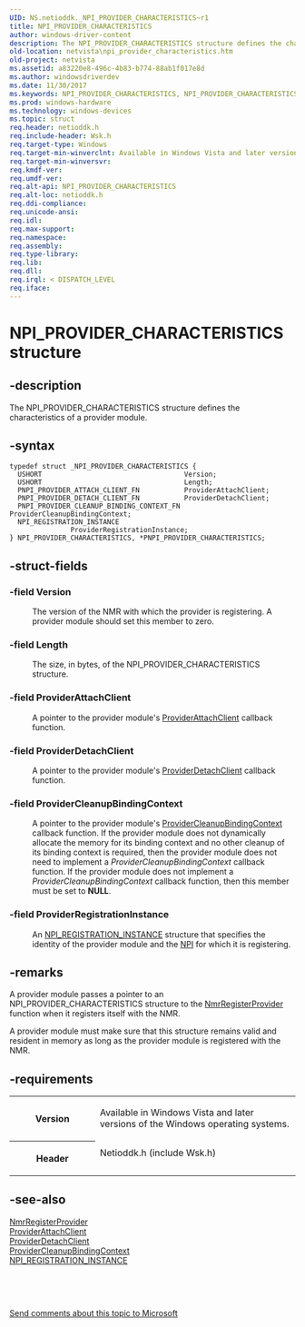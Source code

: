 ```yaml
---
UID: NS.netioddk._NPI_PROVIDER_CHARACTERISTICS~r1
title: NPI_PROVIDER_CHARACTERISTICS
author: windows-driver-content
description: The NPI_PROVIDER_CHARACTERISTICS structure defines the characteristics of a provider module.
old-location: netvista\npi_provider_characteristics.htm
old-project: netvista
ms.assetid: a83220e8-496c-4b83-b774-88ab1f017e8d
ms.author: windowsdriverdev
ms.date: 11/30/2017
ms.keywords: NPI_PROVIDER_CHARACTERISTICS, NPI_PROVIDER_CHARACTERISTICS
ms.prod: windows-hardware
ms.technology: windows-devices
ms.topic: struct
req.header: netioddk.h
req.include-header: Wsk.h
req.target-type: Windows
req.target-min-winverclnt: Available in Windows Vista and later versions of the Windows operating   systems.
req.target-min-winversvr: 
req.kmdf-ver: 
req.umdf-ver: 
req.alt-api: NPI_PROVIDER_CHARACTERISTICS
req.alt-loc: netioddk.h
req.ddi-compliance: 
req.unicode-ansi: 
req.idl: 
req.max-support: 
req.namespace: 
req.assembly: 
req.type-library: 
req.lib: 
req.dll: 
req.irql: < DISPATCH_LEVEL
req.iface: 
---
```


# NPI_PROVIDER_CHARACTERISTICS structure



## -description
<p>The NPI_PROVIDER_CHARACTERISTICS structure defines the characteristics of a provider module.</p>


## -syntax

````
typedef struct _NPI_PROVIDER_CHARACTERISTICS {
  USHORT                                   Version;
  USHORT                                   Length;
  PNPI_PROVIDER_ATTACH_CLIENT_FN           ProviderAttachClient;
  PNPI_PROVIDER_DETACH_CLIENT_FN           ProviderDetachClient;
  PNPI_PROVIDER_CLEANUP_BINDING_CONTEXT_FN ProviderCleanupBindingContext;
  NPI_REGISTRATION_INSTANCE                ProviderRegistrationInstance;
} NPI_PROVIDER_CHARACTERISTICS, *PNPI_PROVIDER_CHARACTERISTICS;
````


## -struct-fields
<dl>

### -field Version

<dd>
<p>The version of the NMR with which the provider is registering. A provider module should set this
     member to zero.</p>
</dd>

### -field Length

<dd>
<p>The size, in bytes, of the NPI_PROVIDER_CHARACTERISTICS structure.</p>
</dd>

### -field ProviderAttachClient

<dd>
<p>A pointer to the provider module's 
     <a href="netvista.providerattachclient">ProviderAttachClient</a> callback
     function.</p>
</dd>

### -field ProviderDetachClient

<dd>
<p>A pointer to the provider module's 
     <a href="netvista.providerdetachclient">ProviderDetachClient</a> callback
     function.</p>
</dd>

### -field ProviderCleanupBindingContext

<dd>
<p>A pointer to the provider module's 
     <a href="netvista.providercleanupbindingcontext">
     ProviderCleanupBindingContext</a> callback function. If the provider module does not dynamically
     allocate the memory for its binding context and no other cleanup of its binding context is required,
     then the provider module does not need to implement a 
     <i>
     ProviderCleanupBindingContext</i> callback function. If the provider module does not implement a 
     <i>
     ProviderCleanupBindingContext</i> callback function, then this member must be set to <b>NULL</b>.</p>
</dd>

### -field ProviderRegistrationInstance

<dd>
<p>An 
     <a href="..\netioddk\ns-netioddk--npi-registration-instance.md">
     NPI_REGISTRATION_INSTANCE</a> structure that specifies the identity of the provider module and the 
     <a href="netvista.network_programming_interface">NPI</a> for which it is
     registering.</p>
</dd>
</dl>

## -remarks
<p>A provider module passes a pointer to an NPI_PROVIDER_CHARACTERISTICS structure to the 
    <a href="..\netioddk\nf-netioddk-nmrregisterprovider.md">NmrRegisterProvider</a> function when it
    registers itself with the NMR.</p>

<p>A provider module must make sure that this structure remains valid and resident in memory as long as
    the provider module is registered with the NMR.</p>

## -requirements
<table>
<tr>
<th width="30%">
<p>Version</p>
</th>
<td width="70%">
<p>Available in Windows Vista and later versions of the Windows operating
   systems.</p>
</td>
</tr>
<tr>
<th width="30%">
<p>Header</p>
</th>
<td width="70%">
<dl>
<dt>Netioddk.h (include Wsk.h)</dt>
</dl>
</td>
</tr>
</table>

## -see-also
<dl>
<dt>
<a href="..\netioddk\nf-netioddk-nmrregisterprovider.md">NmrRegisterProvider</a>
</dt>
<dt>
<a href="netvista.providerattachclient">ProviderAttachClient</a>
</dt>
<dt>
<a href="netvista.providerdetachclient">ProviderDetachClient</a>
</dt>
<dt>
<a href="netvista.providercleanupbindingcontext">
   ProviderCleanupBindingContext</a>
</dt>
<dt>
<a href="..\netioddk\ns-netioddk--npi-registration-instance.md">NPI_REGISTRATION_INSTANCE</a>
</dt>
</dl>
<p> </p>
<p> </p>
<p><a href="mailto:wsddocfb@microsoft.com?subject=Documentation%20feedback [netvista\netvista]:%20NPI_PROVIDER_CHARACTERISTICS structure%20 RELEASE:%20(11/30/2017)&amp;body=%0A%0APRIVACY STATEMENT%0A%0AWe use your feedback to improve the documentation. We don't use your email address for any other purpose, and we'll remove your email address from our system after the issue that you're reporting is fixed. While we're working to fix this issue, we might send you an email message to ask for more info. Later, we might also send you an email message to let you know that we've addressed your feedback.%0A%0AFor more info about Microsoft's privacy policy, see http://privacy.microsoft.com/en-us/default.aspx." title="Send comments about this topic to Microsoft">Send comments about this topic to Microsoft</a></p>
